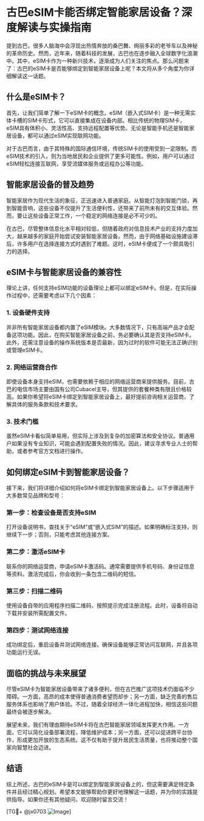 # 古巴eSIM卡能否绑定智能家居设备？深度解读与实操指南

提到古巴，很多人脑海中会浮现出热情奔放的桑巴舞、绚丽多彩的老爷车以及神秘的革命历史。然而，近年来，随着科技的发展，古巴也在逐步融入全球数字化浪潮中。其中，eSIM卡作为一种新兴技术，逐渐成为人们关注的焦点。那么问题来了：古巴的eSIM卡是否能够绑定到智能家居设备上呢？本文将从多个角度为你详细解读这一话题。

## 什么是eSIM卡？

首先，让我们简单了解一下eSIM卡的概念。eSIM（嵌入式SIM卡）是一种无需实体卡槽的SIM卡形式，它可以直接集成在设备内部。相比传统的物理SIM卡，eSIM具有体积小、灵活性高、支持远程配置等优势。无论是智能手机还是智能家居设备，都可以通过eSIM实现联网功能。

对于古巴而言，由于其特殊的国际通信环境，传统SIM卡的使用受到一定限制。而eSIM技术的引入，则为当地居民和企业提供了更多可能性。例如，用户可以通过eSIM轻松连接互联网，享受流媒体服务或远程办公等功能。

## 智能家居设备的普及趋势

智能家居作为现代生活的象征，正迅速进入普通家庭。从智能灯泡到智能门锁，再到智能音响，这些设备不仅提升了生活便利性，还带来了前所未有的交互体验。然而，要让这些设备正常工作，一个稳定的网络连接是必不可少的。

在古巴，尽管整体信息化水平相对较低，但随着政府对信息技术产业的支持力度加大，越来越多的家庭开始尝试安装智能家居设备。然而，由于网络基础设施建设滞后，许多用户在选择连接方式时遇到了难题。这时，eSIM卡便成了一个颇具吸引力的选择。

## eSIM卡与智能家居设备的兼容性

理论上讲，任何支持eSIM功能的设备理论上都可以绑定eSIM卡。但是，在实际操作过程中，还需要考虑以下几个因素：

### 1. 设备硬件支持
并非所有智能家居设备都内置了eSIM模块。大多数情况下，只有高端产品才会配备这项功能。因此，在购买智能家居设备之前，务必要确认其是否支持eSIM卡。此外，还需注意设备的操作系统版本是否最新，因为过时的软件可能无法正确识别或管理eSIM卡。

### 2. 网络运营商合作
即使设备本身支持eSIM，也需要依赖于相应的网络运营商来提供服务。目前，古巴的电信市场主要由国有公司Cubacel主导，但其提供的套餐种类有限且价格较高。如果你希望将eSIM卡绑定到智能家居设备上，最好提前咨询相关运营商，了解具体的服务条款和技术要求。

### 3. 技术门槛
虽然eSIM卡看似简单易用，但实际上涉及到复杂的加密算法和安全协议。普通用户如果没有专业知识，可能会遇到配置失败的情况。因此，建议寻求专业人士的帮助，或者参考官方文档进行操作。

## 如何绑定eSIM卡到智能家居设备？

接下来，我们将详细介绍如何将eSIM卡绑定到智能家居设备上。以下步骤适用于大多数常见品牌和型号：

### 第一步：检查设备是否支持eSIM
打开设备说明书，查找关于“eSIM”或“嵌入式SIM”的描述。如果明确标注支持，则继续下一步；否则，只能考虑其他连接方案。

### 第二步：激活eSIM卡
联系你的网络运营商，申请eSIM卡激活码。通常需要提供手机号码、身份证信息等资料。激活完成后，你会收到一条包含二维码的短信。

### 第三步：扫描二维码
使用设备自带的应用程序扫描二维码，按照提示完成注册流程。此时，设备将自动下载并安装所需配置文件。

### 第四步：测试网络连接
成功绑定后，重启设备并测试网络连接。确保设备能够正常访问互联网，并且各项功能运行无误。

## 面临的挑战与未来展望

尽管eSIM卡为智能家居设备带来了诸多便利，但在古巴推广这项技术仍面临不少障碍。一方面，高昂的成本使得普通消费者望而却步；另一方面，缺乏完善的售后服务体系也影响了用户体验。不过，随着全球经济一体化进程加快，相信这些问题最终会被逐步解决。

展望未来，我们有理由期待eSIM卡将在古巴智能家居领域发挥更大作用。一方面，它可以简化设备部署流程，降低维护成本；另一方面，还可以促进跨平台协作，形成更加开放的生态系统。这不仅有助于提升居民生活质量，也将推动整个国家向智慧社会迈进。

## 结语

综上所述，古巴的eSIM卡是可以绑定到智能家居设备上的，但这需要满足特定条件并且经过精心规划。希望本文能够帮助你更好地理解这一话题，并为你的实践提供指导。如果你还有其他疑问，欢迎随时留言交流！

[TG💪+ @jx0703 ![Image](https://github.com/user-attachments/assets/dbca1d08-cadb-493c-b0ec-ad6f7a83f270)]